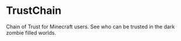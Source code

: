TrustChain
===========

Chain of Trust for Minecraft users. See who can be trusted in the dark zombie filled worlds.
